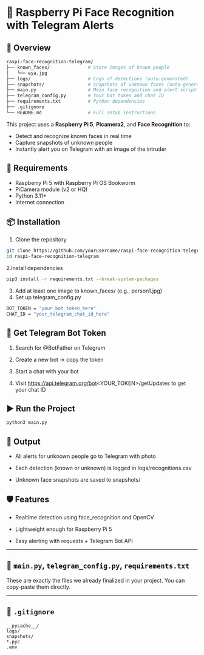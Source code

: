 # 🎥 Raspberry Pi Face Recognition with Telegram Alerts

## 📌 Overview

```bash
raspi-face-recognition-telegram/
├── known_faces/              # Store images of known people
│   └── eya.jpg
├── logs/                     # Logs of detections (auto-generated)
├── snapshots/                # Snapshots of unknown faces (auto-generated)
├── main.py                   # Main face recognition and alert script
├── telegram_config.py        # Your bot token and chat ID
├── requirements.txt          # Python dependencies
├── .gitignore
└── README.md                 # Full setup instructions
```

This project uses a **Raspberry Pi 5**, **Picamera2**, and **Face Recognition** to:
- Detect and recognize known faces in real time
- Capture snapshots of unknown people
- Instantly alert you on Telegram with an image of the intruder

## 🔧 Requirements

- Raspberry Pi 5 with Raspberry Pi OS Bookworm
- PiCamera module (v2 or HQ)
- Python 3.11+
- Internet connection

## 📦 Installation

1. Clone the repository

```bash
git clone https://github.com/yourusername/raspi-face-recognition-telegram.git
cd raspi-face-recognition-telegram
```

2.Install dependencies

```bash
pip3 install -r requirements.txt --break-system-packages
```

3. Add at least one image to known_faces/ (e.g., person1.jpg)
4. Set up telegram_config.py

```bash
BOT_TOKEN = "your_bot_token_here"
CHAT_ID = "your_telegram_chat_id_here"
```

## 🤖 Get Telegram Bot Token
1. Search for @BotFather on Telegram

2. Create a new bot → copy the token

3. Start a chat with your bot

4. Visit https://api.telegram.org/bot<YOUR_TOKEN>/getUpdates to get your chat ID

## ▶️ Run the Project

```bash
python3 main.py
```

## 📂 Output
- All alerts for unknown people go to Telegram with photo

- Each detection (known or unknown) is logged in logs/recognitions.csv

- Unknown face snapshots are saved to snapshots/

## 🛡️ Features
- Realtime detection using face_recognition and OpenCV

- Lightweight enough for Raspberry Pi 5

- Easy alerting with requests + Telegram Bot API



---

## 🐍 `main.py`, `telegram_config.py`, `requirements.txt`

These are exactly the files we already finalized in your project. You can copy-paste them directly.

---

## 📄 `.gitignore`

```gitignore
__pycache__/
logs/
snapshots/
*.pyc
.env
